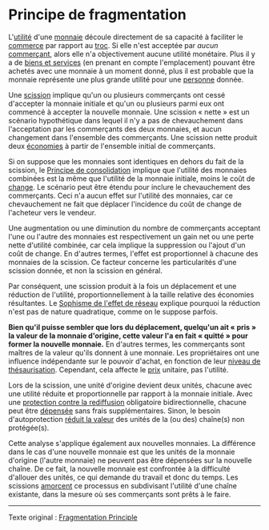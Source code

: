 Principe de fragmentation
=========================

L'[utilité](ch101-glossary.md#utilité) d'une [monnaie](ch005-money-taxonomy.md) découle directement de sa capacité à faciliter le [commerce](ch101-glossary.md#commerce) par rapport au [troc](https://fr.wikipedia.org/wiki/Troc). Si elle n'est acceptée par *aucun* [commerçant](ch101-glossary.md#commerçant), alors elle n'a objectivement aucune utilité monétaire. Plus il y a de [biens et services](https://fr.wikipedia.org/wiki/Biens_et_services) (en prenant en compte l'emplacement) pouvant être achetés avec une monnaie à un moment donné, plus il est probable que la monnaie représente une plus grande utilité pour une [personne](ch101-glossary.md#personne) donnée.

Une [scission](ch101-glossary.md#scission) implique qu'un ou plusieurs commerçants ont cessé d'accepter la monnaie initiale et qu'un ou plusieurs parmi eux ont commencé à accepter la nouvelle monnaie. Une scission « nette » est un scénario hypothétique dans lequel il n'y a pas de chevauchement dans l'acceptation par les commerçants des deux monnaies, et aucun changement dans l'ensemble des commerçants. Une scission nette produit deux [économies](ch101-glossary.md#économie) à partir de l'ensemble initial de commerçants.

Si on suppose que les monnaies sont identiques en dehors du fait de la scission, le [Principe de consolidation](ch020-consolidation-principle.md) implique que l'utilité des monnaies combinées est la même que l'utilité de la monnaie initiale, moins le coût de [change](ch101-glossary.md#échange). Le scénario peut être étendu pour inclure le chevauchement des commerçants. Ceci n'a aucun effet sur l'utilité des monnaies, car ce chevauchement ne fait que déplacer l'incidence du coût de change de l'acheteur vers le vendeur.

Une augmentation ou une diminution du nombre de commerçants acceptant l'une ou l'autre des monnaies est respectivement un gain net ou une perte nette d'utilité combinée, car cela implique la suppression ou l'ajout d'un coût de change. En d'autres termes, l'effet est proportionnel à chacune des monnaies de la scission. Ce facteur concerne les particularités d'une scission donnée, et non la scission en général.

Par conséquent, une scission produit à la fois un déplacement et une réduction de l'utilité, proportionnellement à la taille relative des économies résultantes. Le [Sophisme de l'effet de réseau](ch066-network-effect-fallacy.md) explique pourquoi la réduction n'est pas de nature quadratique, comme on le suppose parfois.

**Bien qu'il puisse sembler que lors du déplacement, quelqu'un ait « pris » la valeur de la monnaie d'origine, cette valeur l'a en fait « quitté » pour former la nouvelle monnaie.** En d'autres termes, les commerçants sont maîtres de la valeur qu'ils donnent à une monnaie. Les propriétaires ont une influence indépendante sur le pouvoir d'achat, en fonction de leur [niveau de thésaurisation](ch049-dumping-fallacy.md). Cependant, cela affecte le [prix](ch101-glossary.md#prix) unitaire, pas l'utilité.

Lors de la scission, une unité d'origine devient deux unités, chacune avec une utilité réduite et proportionnelle par rapport à la monnaie initiale. Avec une [protection contre la rediffusion](ch076-replay-protection-fallacy.md) obligatoire bidirectionnelle, chacune peut être [dépensée](ch101-glossary.md#dépense) sans frais supplémentaires. Sinon, le besoin d'autoprotection [réduit la valeur](https://fr.wikipedia.org/wiki/Valeur_actuelle_nette) des unités de la (ou des) chaîne(s) non protégée(s).

Cette analyse s'applique également aux nouvelles monnaies. La différence dans le cas d'une nouvelle monnaie est que les unités de la monnaie d'origine (l'autre monnaie) ne peuvent pas être dépensées sur la nouvelle chaîne. De ce fait, la nouvelle monnaie est confrontée à la difficulté d'allouer des unités, ce qui demande du travail et donc du temps. Les scissions [amorcent](https://fr.wikipedia.org/wiki/Amor%C3%A7age) ce processus en subdivisant l'utilité d'une chaîne existante, dans la mesure où ses commerçants sont prêts à le faire.

---

Texte original : [Fragmentation Principle](https://github.com/libbitcoin/libbitcoin-system/wiki/Fragmentation-Principle)